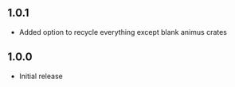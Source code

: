 ## 1.0.1
- Added option to recycle everything except blank animus crates

## 1.0.0
- Initial release
